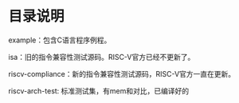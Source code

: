 # 目录说明

example：包含C语言程序例程。

isa：旧的指令兼容性测试源码。RISC-V官方已经不更新了。

riscv-compliance：新的指令兼容性测试源码，RISC-V官方一直在更新。

riscv-arch-test: 标准测试集，有mem和对比，已编译好的